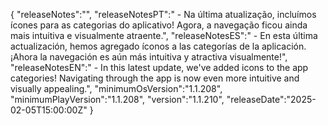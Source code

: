 {
  "releaseNotes":"",
  "releaseNotesPT":" - Na última atualização, incluímos ícones para as categorias do aplicativo! Agora, a navegação ficou ainda mais intuitiva e visualmente atraente.",
  "releaseNotesES":" - En esta última actualización, hemos agregado íconos a las categorías de la aplicación. ¡Ahora la navegación es aún más intuitiva y atractiva visualmente!",
  "releaseNotesEN":" - In this latest update, we've added icons to the app categories! Navigating through the app is now even more intuitive and visually appealing.",
  "minimumOsVersion":"1.1.208",
  "minimumPlayVersion":"1.1.208",
  "version":"1.1.210",
  "releaseDate":"2025-02-05T15:00:00Z"
}
